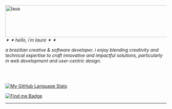    <img align="left" alt="laua" height="100" width="700" src="https://64.media.tumblr.com/c307324c2d54e99ab63dcd1e38f9bef6/e6741a811bf17636-f8/s1280x1920/0869ded6d8b98a296be90934e4826e42ea6ee7d2.gifv">
   
   <br>
   <br>
   <br>
   <br>
  
   
<p><i>✦ ✦ hello, i´m laura ✦ ✦ </i></p>
<p><i>a brazilian creative & software developer. i enjoy blending
creativity and technical expertise to craft innovative and impactful solutions, particularly in web
development and user-centric design.</i></p>



  <br>
  <br>
  


[![My GitHub Language Stats](https://github-readme-stats.vercel.app/api/top-langs/?username=menezzzes&layout=compact&langs_count=5&theme=material-palenight)]()


  
 [![Find me Badge](https://img.shields.io/badge/-find%20me%20elsewhere!-blueviolet)](https://linktr.ee/ff0rever)
 
 ------------
